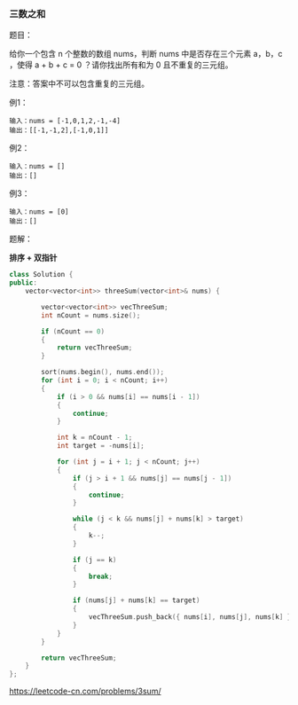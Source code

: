 ### 三数之和

题目：

给你一个包含 n 个整数的数组 nums，判断 nums 中是否存在三个元素 a，b，c ，使得 a + b + c = 0 ？请你找出所有和为 0 且不重复的三元组。

注意：答案中不可以包含重复的三元组。



例1：

```
输入：nums = [-1,0,1,2,-1,-4]
输出：[[-1,-1,2],[-1,0,1]]
```



例2：

```
输入：nums = []
输出：[]
```



例3：

```
输入：nums = [0]
输出：[]
```



题解：

**排序 + 双指针**

```c++
class Solution {
public:
    vector<vector<int>> threeSum(vector<int>& nums) {

		vector<vector<int>> vecThreeSum;
		int nCount = nums.size();

		if (nCount == 0)
		{
			return vecThreeSum;
		}

		sort(nums.begin(), nums.end());	
		for (int i = 0; i < nCount; i++)
		{
			if (i > 0 && nums[i] == nums[i - 1])
			{
				continue;
			}

			int k = nCount - 1;
			int target = -nums[i];

			for (int j = i + 1; j < nCount; j++)
			{
				if (j > i + 1 && nums[j] == nums[j - 1])
				{
					continue;
				}

				while (j < k && nums[j] + nums[k] > target)
				{
					k--;
				}

				if (j == k)
				{
					break;
				}

				if (nums[j] + nums[k] == target)
				{
					vecThreeSum.push_back({ nums[i], nums[j], nums[k] });
				}
			}
		}

		return vecThreeSum;
    }
};
```



https://leetcode-cn.com/problems/3sum/